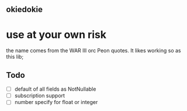 okiedokie
------

# use at your own risk

the name comes from the WAR III orc Peon quotes. It likes working so as this lib;


## Todo


* [ ] default of all fields as NotNullable
* [ ] subscription support
* [ ] number specify for float or integer

